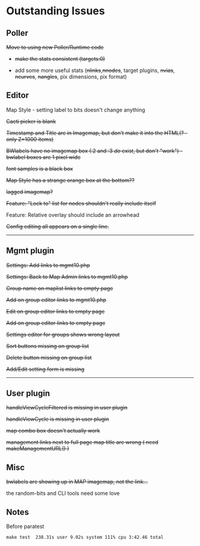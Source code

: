 # Outstanding Issues

## Poller

~~Move to using new Poller/Runtime code~~

* ~~make the stats consistent (targets:0)~~

* add some more useful stats (~~nlinks~~,~~nnodes~~, target plugins, ~~nvias~~, ~~ncurves~~, ~~nangles~~, pix dimensions, pix format)



## Editor

Map Style - setting label to bits doesn't change anything

~~Cacti picker is blank~~

~~Timestamp and Title are in Imagemap, but don't make it into the HTML(? - only Z=1000 items)~~

~~BWlabels have no imagemap box (:2 and :3 _do_ exist, but don't "work") - bwlabel boxes are 1 pixel wide~~

~~font samples is a black box~~

~~Map Style has a strange orange box at the bottom??~~

~~lagged imagemap?~~

~~Feature: "Lock to" list for nodes shouldn't really include itself~~

Feature: Relative overlay should include an arrowhead

~~Config editing all appears on a single line.~~

---

## Mgmt plugin

~~Settings: Add links to mgmt10.php~~

~~Settings: Back to Map Admin  links to mgmt10.php~~

~~Group name on maplist links to empty page~~

~~Add on group editor links to mgmt10.php~~

~~Edit on group editor links to empty page~~

~~Add on group editor links to empty page~~

~~Settings editor for groups shows wrong layout~~

~~Sort buttons missing on group list~~

~~Delete button missing on group list~~

~~Add/Edit setting form is missing~~

---
## User plugin

~~handleViewCycleFiltered is missing in user plugin~~

~~handleViewCycle is missing in user plugin~~

~~map combo box doesn't actually work~~

~~management links next to full page map title are wrong ( need makeManagementURL() )~~

## Misc

~~bwlabels are showing up in MAP imagemap, not the link...~~

the random-bits and CLI tools need some love

## Notes

Before paratest

    make test  238.31s user 9.02s system 111% cpu 3:42.46 total


